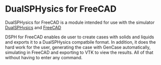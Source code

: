 # DualSPHysics for FreeCAD
DualSPHysics for FreeCAD is a module intended for use with the simulator [DualSPHysics](http://dual.sphysics.org/) and [FreeCAD](http://www.freecadweb.org/?lang=es_ES)

DSPH for FreeCAD enables de user to create cases with solids and liquids and exports it to a DualSPHysics compatbile format. In addition, it does the hard work for the user, generating the case with GenCase automatically, simulating in FreeCAD and exporting to VTK to view the results. All of that without having to enter any command.